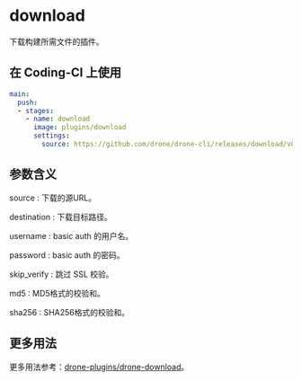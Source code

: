 # download

下载构建所需文件的插件。

## 在 Coding-CI 上使用

```yml
main:
  push:
  - stages:
    - name: download  
      image: plugins/download
      settings:
        source: https://github.com/drone/drone-cli/releases/download/v0.8.5/drone_linux_amd64.tar.gz
```

## 参数含义

source
: 下载的源URL。

destination
: 下载目标路径。

username
: basic auth 的用户名。

password
: basic auth 的密码。

skip_verify
: 跳过 SSL 校验。

md5
: MD5格式的校验和。

sha256
: SHA256格式的校验和。

## 更多用法

更多用法参考：[drone-plugins/drone-download](https://github.com/drone-plugins/drone-download)。
